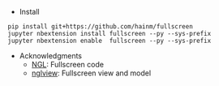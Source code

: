 - Install
```
pip install git+https://github.com/hainm/fullscreen
jupyter nbextension install fullscreen --py --sys-prefix
jupyter nbextension enable  fullscreen --py --sys-prefix
```

- Acknowledgments
    - [NGL](https://github.com/arose/ngl): Fullscreen code
    - [nglview](https://github.com/arose/nglview): Fullscreen view and model
